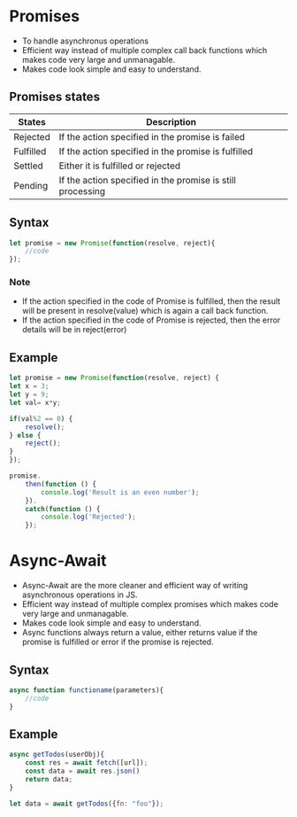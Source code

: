 
# Promises

* To handle asynchronus operations
* Efficient way instead of multiple complex call back functions which makes code very large and unmanagable.
* Makes code look simple and easy to understand.

## Promises states

|States|Description|
|----|----|
| Rejected | If the action specified in the promise is failed|
| Fulfilled | If the action specified in the promise is fulfilled|
| Settled | Either it is fulfilled or rejected|
| Pending | If the action specified in the promise is still processing|

## Syntax

```javascript
let promise = new Promise(function(resolve, reject){
    //code
}); 
```
### Note
* If the action specified in the code of Promise is fulfilled, then the result will be present in resolve(value) which is again a call back function.
* If the action specified in the code of Promise is rejected, then the error details will be in reject(error)

## Example

```javascript
let promise = new Promise(function(resolve, reject) { 
let x = 3; 
let y = 9;
let val= x*y;

if(val%2 == 0) { 
	resolve(); 
} else { 
	reject(); 
} 
}); 

promise. 
	then(function () { 
		console.log('Result is an even number'); 
	}). 
	catch(function () { 
		console.log('Rejected'); 
	}); 
```

# Async-Await

* Async-Await are the more cleaner and efficient way of writing asynchronous operations in JS. 
* Efficient way instead of multiple complex promises which makes code very large and unmanagable.
* Makes code look simple and easy to understand.
* Async functions always return a value, either returns value if the promise is fulfilled or error if the promise is rejected.

## Syntax
```javascript
async function functioname(parameters){
	//code
}
```

## Example

```javascript
async getTodos(userObj){
	const res = await fetch([url]);
	const data = await res.json()    
	return data;
}

let data = await getTodos({fn: "foo"});
```
